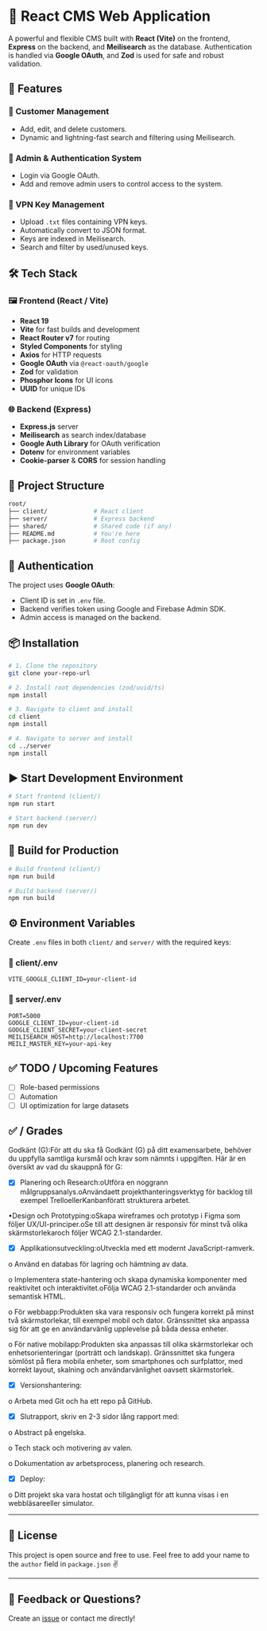 # 🧩 React CMS Web Application

A powerful and flexible CMS built with **React (Vite)** on the frontend, **Express** on the backend, and **Meilisearch** as the database. Authentication is handled via **Google OAuth**, and **Zod** is used for safe and robust validation.

## 🚀 Features

### 👥 Customer Management

- Add, edit, and delete customers.
- Dynamic and lightning-fast search and filtering using Meilisearch.

### 🔐 Admin & Authentication System

- Login via Google OAuth.
- Add and remove admin users to control access to the system.

### 🔑 VPN Key Management

- Upload `.txt` files containing VPN keys.
- Automatically convert to JSON format.
- Keys are indexed in Meilisearch.
- Search and filter by used/unused keys.

## 🛠 Tech Stack

### 🖼 Frontend (React / Vite)

- **React 19**
- **Vite** for fast builds and development
- **React Router v7** for routing
- **Styled Components** for styling
- **Axios** for HTTP requests
- **Google OAuth** via `@react-oauth/google`
- **Zod** for validation
- **Phosphor Icons** for UI icons
- **UUID** for unique IDs

### 🌐 Backend (Express)

- **Express.js** server
- **Meilisearch** as search index/database
- **Google Auth Library** for OAuth verification
- **Dotenv** for environment variables
- **Cookie-parser** & **CORS** for session handling

## 📂 Project Structure

```bash
root/
├── client/             # React client
├── server/             # Express backend
├── shared/             # Shared code (if any)
├── README.md           # You're here
├── package.json        # Root config
```

## 🔐 Authentication

The project uses **Google OAuth**:

- Client ID is set in `.env` file.
- Backend verifies token using Google and Firebase Admin SDK.
- Admin access is managed on the backend.

## 📦 Installation

```bash
# 1. Clone the repository
git clone your-repo-url

# 2. Install root dependencies (zod/uuid/ts)
npm install

# 3. Navigate to client and install
cd client
npm install

# 4. Navigate to server and install
cd ../server
npm install
```

## ▶️ Start Development Environment

```bash
# Start frontend (client/)
npm run start

# Start backend (server/)
npm run dev
```

## 🧪 Build for Production

```bash
# Build frontend (client/)
npm run build

# Build backend (server/)
npm run build
```

## ⚙️ Environment Variables

Create `.env` files in both `client/` and `server/` with the required keys:

### 📁 client/.env

```
VITE_GOOGLE_CLIENT_ID=your-client-id
```

### 📁 server/.env

```
PORT=5000
GOOGLE_CLIENT_ID=your-client-id
GOOGLE_CLIENT_SECRET=your-client-secret
MEILISEARCH_HOST=http://localhost:7700
MEILI_MASTER_KEY=your-api-key
```

## ✅ TODO / Upcoming Features

- [ ] Role-based permissions
- [ ] Automation
- [ ] UI optimization for large datasets

## ✅ / Grades

Godkänt (G):För att du ska få Godkänt (G) på ditt examensarbete, behöver du uppfylla samtliga kursmål och krav som nämnts i uppgiften. Här är en översikt av vad du skauppnå för G:

- [x] Planering och Research:oUtföra en noggrann målgruppsanalys.oAnvändaett projekthanteringsverktyg för backlog till exempel TrelloellerKanbanföratt strukturera arbetet.

•Design och Prototyping:oSkapa wireframes och prototyp i Figma som följer UX/UI-principer.oSe till att designen är responsiv för minst två olika skärmstorlekaroch följer WCAG 2.1-standarder.

- [x] Applikationsutveckling:oUtveckla med ett modernt JavaScript-ramverk.

o Använd en databas för lagring och hämtning av data.

o Implementera state-hantering och skapa dynamiska komponenter med reaktivitet och interaktivitet.oFölja WCAG 2.1-standarder och använda semantisk HTML.

o För webbapp:Produkten ska vara responsiv och fungera korrekt på minst två skärmstorlekar, till exempel mobil och dator. Gränssnittet ska anpassa sig för att ge en användarvänlig upplevelse på båda dessa enheter.

o För native mobilapp:Produkten ska anpassas till olika skärmstorlekar och enhetsorienteringar (porträtt och landskap). Gränssnittet ska fungera sömlöst på flera mobila enheter, som smartphones och surfplattor, med korrekt layout, skalning och användarvänlighet oavsett skärmstorlek.

- [x] Versionshantering:

o Arbeta med Git och ha ett repo på GitHub.

- [x] Slutrapport, skriv en 2-3 sidor lång rapport med:

o Abstract på engelska.

o Tech stack och motivering av valen.

o Dokumentation av arbetsprocess, planering och research.

- [x] Deploy:

o Ditt projekt ska vara hostat och tillgängligt för att kunna visas i en webbläsareeller simulator.

---

## 🤝 License

This project is open source and free to use. Feel free to add your name to the `author` field in `package.json` ✌️

---

## 💬 Feedback or Questions?

Create an [issue](https://github.com/your-repo-url/issues) or contact me directly!
